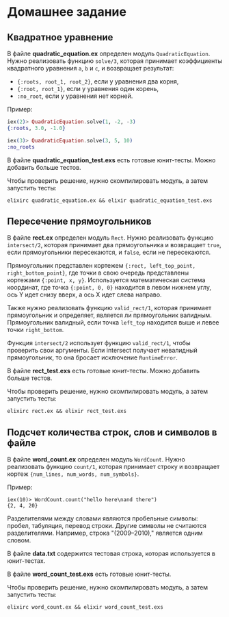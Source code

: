 # Домашнее задание

## Квадратное уравнение

В файле **quadratic_equation.ex** определен модуль `QuadraticEquation`. Нужно реализовать функцию `solve/3`, которая принимает коэффициенты квадратного уравнения `a`, `b` и `c`, и возвращает результат:
- `{:roots, root_1, root_2}`, если у уравнения два корня,
- `{:root, root_1}`, если у уравнения один корень,
- `:no_root`, если у уравнения нет корней.

Пример:

```elixir
iex(2)> QuadraticEquation.solve(1, -2, -3)
{:roots, 3.0, -1.0}

iex(3)> QuadraticEquation.solve(3, 5, 10)
:no_roots
```

В файле **quadratic_equation_test.exs** есть готовые юнит-тесты. Можно добавить больше тестов.

Чтобы проверить решение, нужно скомпилировать модуль, а затем запустить тесты:

```shell
elixirc quadratic_equation.ex && elixir quadratic_equation_test.exs
```

## Пересечение прямоугольников

В файле **rect.ex** определен модуль `Rect`. Нужно реализовать функцию `intersect/2`, которая принимает два прямоугольника и возвращает `true`, если прямоугольники пересекаются, и `false`, если не пересекаются.

Прямоугольник представлен кортежем `{:rect, left_top_point, right_bottom_point}`, где точки в свою очередь представлены кортежами `{:point, x, y}`. Используется математическая система координат, где точка `{:point, 0, 0}` находится в левом нижнем углу, ось Y идет снизу вверх, а ось X идет слева направо.

Также нужно реализовать функцию `valid_rect/1`, которая принимает прямоугольник и определяет, является ли прямоугольник валидным. Прямоугольник валидный, если точка `left_top` находится выше и левее точки `right_bottom`.

Функция `intersect/2` использует функцию `valid_rect/1`, чтобы проверить свои аргументы. Если intersect получает невалидный прямоугольник, то она бросает исключение `RuntimeError`.

В файле **rect_test.exs** есть готовые юнит-тесты. Можно добавить больше тестов.

Чтобы проверить решение, нужно скомпилировать модуль, а затем запустить тесты:
```shell
elixirc rect.ex && elixir rect_test.exs
```

## Подсчет количества строк, слов и символов в файле

В файле **word_count.ex** определен модуль `WordCount`. Нужно реализовать функцию `count/1`, которая принимает строку и возвращает кортеж `{num_lines, num_words, num_symbols}`.

Пример:

```elixir-iex
iex(10)> WordCount.count("hello here\nand there")
{2, 4, 20}
```

Разделителями между словами являются пробельные символы: пробел, табуляция, перевод строки. Другие символы не считаются разделителями. Например, строка "(2009–2010)," является одним словом.

В файле **data.txt** содержится тестовая строка, которая используется в юнит-тестах.

В файле **word_count_test.exs** есть готовые юнит-тесты.

Чтобы проверить решение, нужно скомпилировать модуль, а затем запустить тесты:

```shell
elixirc word_count.ex && elixir word_count_test.exs
```
